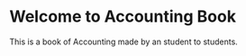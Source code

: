 # Welcome to Accounting Book

This is a book of Accounting made by an student to students.

```{tableofcontents}
```
